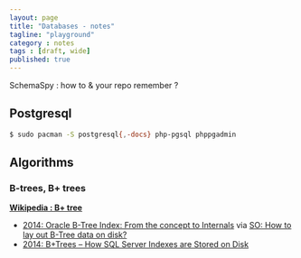 ```yaml
---
layout: page
title: "Databases - notes"
tagline: "playground"
category : notes
tags : [draft, wide]
published: true
---
```


SchemaSpy : how to & your repo remember ?

## Postgresql

```bash
$ sudo pacman -S postgresql{,-docs} php-pgsql phppgadmin
```


## Algorithms

### B-trees, B+ trees

__[Wikipedia : B+ tree](https://en.wikipedia.org/wiki/B%2B_tree)__

* [2014: Oracle B-Tree Index: From the concept to Internals](http://www.toadworld.com/platforms/oracle/w/wiki/11001.oracle-b-tree-index-from-the-concept-to-internals)
via [SO: How to lay out B-Tree data on disk?](https://stackoverflow.com/a/40740893)
* [2014: B+Trees – How SQL Server Indexes are Stored on Disk](http://sqlity.net/en/2445/b-plus-tree/)
